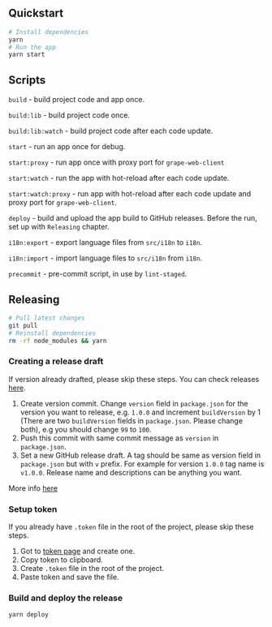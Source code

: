 ## Quickstart

```bash
# Install dependencies
yarn
# Run the app
yarn start
```

## Scripts

`build` - build project code and app once.

`build:lib` - build project code once.

`build:lib:watch` - build project code after each code update.

`start` - run an app once for debug.

`start:proxy` - run app once with proxy port for `grape-web-client`

`start:watch` - run the app with hot-reload after each code update.

`start:watch:proxy` - run app with hot-reload after each code update and proxy port for `grape-web-client`.

`deploy` - build and upload the app build to GitHub releases. Before the run, set up with `Releasing` chapter.

`i18n:export` - export language files from `src/i18n` to `i18n`.

`i18n:import` - import language files to `src/i18n` from `i18n`.

`precommit` - pre-commit script, in use by `lint-staged`.

## Releasing

```bash
# Pull latest changes
git pull
# Reinstall dependencies
rm -rf node_modules && yarn
```

### Creating a release draft

If version already drafted, please skip these steps.
You can check releases [here](https://github.com/ubergrape/grape-electron/releases).

1. Create version commit. Change `version` field in `package.json` for the version you want to release, e.g. `1.0.0` and increment `buildVersion` by 1 (There are two `buildVersion` fields in `package.json`. Please change both), e.g you should change `99` to `100`.
2. Push this commit with same commit message as `version` in `package.json`.
3. Set a new GitHub release draft. A tag should be same as version field in `package.json` but with `v` prefix. For example for version `1.0.0` tag name is `v1.0.0`. Release name and descriptions can be anything you want.

More info [here](https://www.electron.build/configuration/publish.html#recommended-github-releases-workflow)

### Setup token

If you already have `.token` file in the root of the project, please skip these steps.

1. Got to [token page](https://github.com/settings/tokens) and create one.
2. Copy token to clipboard.
3. Create `.token` file in the root of the project.
4. Paste token and save the file.

### Build and deploy the release

```bash
yarn deploy
```
